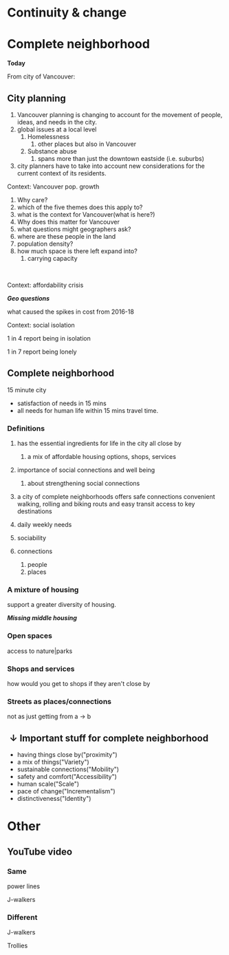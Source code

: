 # Continuity & change

# Complete neighborhood

**Today**



From city of Vancouver:

## City planning

1. Vancouver planning is changing to account for the movement of people, ideas, and needs in the city.
2. global issues at a local level
   1. Homelessness
      1. other places but also in Vancouver
   2. Substance abuse
      1. spans more than just the downtown eastside (i.e. suburbs)
3. city planners have to take into account new considerations for the current context of its residents.



Context: Vancouver pop. growth

1. Why care?
2. which of the five themes does this apply to?
3. what is the context for Vancouver(what is here?)
4. Why does this matter for Vancouver
5. what questions might geographers ask?
  1. where are these people in the land
  2. population density?
  3. how much space is there left expand into?
        1. carrying capacity

​      

Context: affordability crisis

***Geo questions***

what caused the spikes in cost from 2016-18



Context: social isolation

1 in 4 report being in isolation

1 in 7 report being lonely



## Complete neighborhood

15 minute city

- satisfaction of needs in 15 mins
- all needs for human life within 15 mins travel time.



### Definitions

1. has the essential ingredients for life in the city all close by
   1. a mix of affordable housing options, shops, services
2. importance of social connections and well being
   1. about strengthening social connections
3. a city of complete neighborhoods offers safe connections convenient walking, rolling and biking routs and easy transit access to key destinations



1. daily weekly needs
2. sociability
3. connections
   1. people
   2. places

### A mixture of housing

support a greater diversity of housing.



***Missing middle housing***



### Open spaces

access to nature|parks

### Shops and services

how would you get to shops if they aren't close by



### Streets as places/connections

not as just getting from a &#8594; b





##  &#8595; Important stuff for complete neighborhood 

* having things close by("proximity")
* a mix of things("Variety")
* sustainable connections("Mobility")
* safety and comfort("Accessibility")
* human scale("Scale")
* pace of change("Incrementalism")
* distinctiveness("Identity")

# Other

## YouTube video

### Same

power lines

J-walkers

### Different 

J-walkers

Trollies

